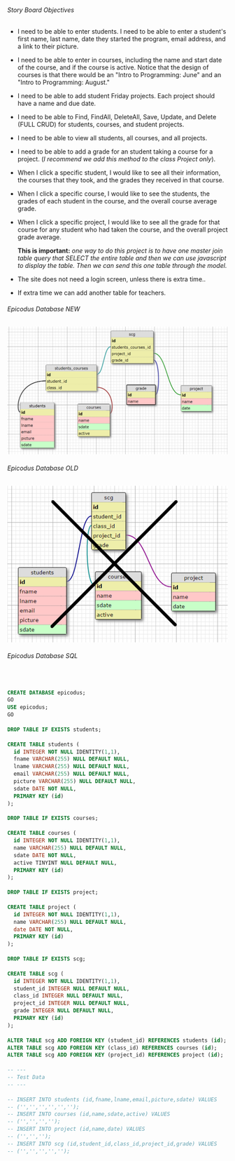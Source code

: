 

###### Story Board Objectives
+ I need to be able to enter students. I need to be able to enter a student's first name, last name, date they started the program, email address, and a link to their picture.
+ I need to be able to enter in courses, including the name and start date of the course, and if the course is active.  Notice that the design of courses is that there would be an "Intro to Programming: June" and an "Intro to Programming: August."
+ I need to be able to add student Friday projects.  Each project should have a name and due date.
+ I need to be able to Find, FindAll, DeleteAll, Save, Update, and Delete (FULL CRUD) for students, courses, and student projects.
+ I need to be able to view all students, all courses, and all projects.
+ I need to be able to add a grade for an student taking a course for a project. (_I recommend we add this method to the class Project only_).
+ When I click a specific student, I would like to see all their information, the courses that they took, and the grades they received in that course.
+ When I click a specific course, I would like to see the students, the grades of each student in the course, and the overall course average grade.
+ When I click a specific project, I would like to see all the grade for that course for any student who had taken the course, and the overall project grade average.

  **This is important:** _one way to do this project is to have one master join table query that SELECT the entire table and then we can use javascript to display the table. Then we can send this one table through the model._
+ The site does not need a login screen, unless there is extra time..
+ If extra time we can add another table for teachers.

###### Epicodus Database NEW
![Epicodus Database](Content/img/EpicodusDataBasePicture.png "Epicodus Database Updated")

###### Epicodus Database OLD
![Epicodus Database](Content/img/tables.png "Epicodus Database")

###### Epicodus Database SQL
```sql


CREATE DATABASE epicodus;
GO
USE epicodus;
GO

DROP TABLE IF EXISTS students;

CREATE TABLE students (
  id INTEGER NOT NULL IDENTITY(1,1),
  fname VARCHAR(255) NULL DEFAULT NULL,
  lname VARCHAR(255) NULL DEFAULT NULL,
  email VARCHAR(255) NULL DEFAULT NULL,
  picture VARCHAR(255) NULL DEFAULT NULL,
  sdate DATE NOT NULL,
  PRIMARY KEY (id)
);

DROP TABLE IF EXISTS courses;

CREATE TABLE courses (
  id INTEGER NOT NULL IDENTITY(1,1),
  name VARCHAR(255) NULL DEFAULT NULL,
  sdate DATE NOT NULL,
  active TINYINT NULL DEFAULT NULL,
  PRIMARY KEY (id)
);

DROP TABLE IF EXISTS project;

CREATE TABLE project (
  id INTEGER NOT NULL IDENTITY(1,1),
  name VARCHAR(255) NULL DEFAULT NULL,
  date DATE NOT NULL,
  PRIMARY KEY (id)
);

DROP TABLE IF EXISTS scg;

CREATE TABLE scg (
  id INTEGER NOT NULL IDENTITY(1,1),
  student_id INTEGER NULL DEFAULT NULL,
  class_id INTEGER NULL DEFAULT NULL,
  project_id INTEGER NULL DEFAULT NULL,
  grade INTEGER NULL DEFAULT NULL,
  PRIMARY KEY (id)
);

ALTER TABLE scg ADD FOREIGN KEY (student_id) REFERENCES students (id);
ALTER TABLE scg ADD FOREIGN KEY (class_id) REFERENCES courses (id);
ALTER TABLE scg ADD FOREIGN KEY (project_id) REFERENCES project (id);

-- ---
-- Test Data
-- ---

-- INSERT INTO students (id,fname,lname,email,picture,sdate) VALUES
-- ('','','','','','');
-- INSERT INTO courses (id,name,sdate,active) VALUES
-- ('','','','');
-- INSERT INTO project (id,name,date) VALUES
-- ('','','');
-- INSERT INTO scg (id,student_id,class_id,project_id,grade) VALUES
-- ('','','','','');
```
